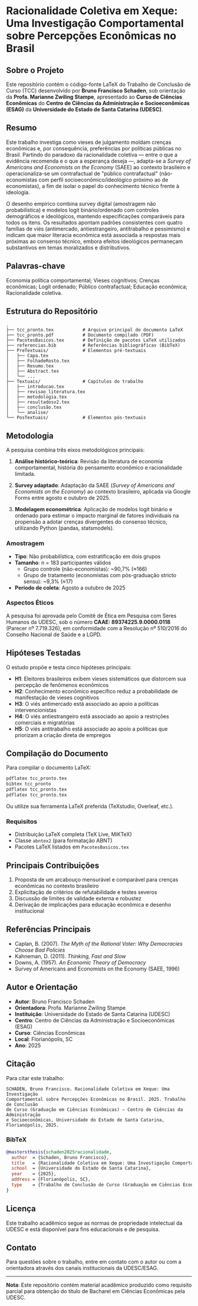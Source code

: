# Racionalidade Coletiva em Xeque: Uma Investigação Comportamental sobre Percepções Econômicas no Brasil

## Sobre o Projeto

Este repositório contém o código-fonte LaTeX do Trabalho de Conclusão de Curso (TCC) desenvolvido por **Bruno Francisco Schaden**, sob orientação da **Profa. Marianne Zwiling Stampe**, apresentado ao **Curso de Ciências Econômicas** do **Centro de Ciências da Administração e Socioeconômicas (ESAG)** da **Universidade do Estado de Santa Catarina (UDESC)**.

## Resumo

Este trabalho investiga como vieses de julgamento moldam crenças econômicas e, por consequência, preferências por políticas públicas no Brasil. Partindo do paradoxo da racionalidade coletiva — entre o que a evidência recomenda e o que a esperança deseja —, adapta-se a *Survey of Americans and Economists on the Economy* (SAEE) ao contexto brasileiro e operacionaliza-se um contrafactual de "público contrafactual" (não-economistas com perfil socioeconômico/ideológico próximo ao de economistas), a fim de isolar o papel do conhecimento técnico frente à ideologia.

O desenho empírico combina survey digital (amostragem não probabilística) e modelos logit binário/ordenado com controles demográficos e ideológicos, mantendo especificações comparáveis para todos os itens. Os resultados apontam padrões consistentes com quatro famílias de viés (antimercado, antiestrangeiro, antitrabalho e pessimismo) e indicam que maior literacia econômica está associada a respostas mais próximas ao consenso técnico, embora efeitos ideológicos permaneçam substantivos em temas moralizados e distributivos.

## Palavras-chave

Economia política comportamental; Vieses cognitivos; Crenças econômicas; Logit ordenado; Público contrafactual; Educação econômica; Racionalidade coletiva.

## Estrutura do Repositório

```
.
├── tcc_pronto.tex           # Arquivo principal do documento LaTeX
├── tcc_pronto.pdf           # Documento compilado (PDF)
├── PacotesBasicos.tex       # Definição de pacotes LaTeX utilizados
├── referencias.bib          # Referências bibliográficas (BibTeX)
├── PreTextuais/             # Elementos pré-textuais
│   ├── Capa.tex
│   ├── FolhadeRosto.tex
│   ├── Resumo.tex
│   ├── Abstract.tex
│   └── ...
├── Textuais/                # Capítulos do trabalho
│   ├── introducao.tex
│   ├── revisao_literatura.tex
│   ├── metodologia.tex
│   ├── resultadosv2.tex
│   ├── conclusão.tex
│   └── analise/
└── PosTextuais/             # Elementos pós-textuais
```

## Metodologia

A pesquisa combina três eixos metodológicos principais:

1. **Análise histórico-teórica**: Revisão da literatura de economia comportamental, história do pensamento econômico e racionalidade limitada.

2. **Survey adaptado**: Adaptação da SAEE (*Survey of Americans and Economists on the Economy*) ao contexto brasileiro, aplicada via Google Forms entre agosto e outubro de 2025.

3. **Modelagem econométrica**: Aplicação de modelos logit binário e ordenado para estimar o impacto marginal de fatores individuais na propensão a adotar crenças divergentes do consenso técnico, utilizando Python (pandas, statsmodels).

### Amostragem

- **Tipo**: Não probabilística, com estratificação em dois grupos
- **Tamanho**: n = 183 participantes válidos
  - Grupo controle (não-economistas): ~90,7% (≈166)
  - Grupo de tratamento (economistas com pós-graduação stricto sensu): ~9,3% (≈17)
- **Período de coleta**: Agosto a outubro de 2025

### Aspectos Éticos

A pesquisa foi aprovada pelo Comitê de Ética em Pesquisa com Seres Humanos da UDESC, sob o número **CAAE: 89374225.9.0000.0118** (Parecer nº 7.719.326), em conformidade com a Resolução nº 510/2016 do Conselho Nacional de Saúde e a LGPD.

## Hipóteses Testadas

O estudo propõe e testa cinco hipóteses principais:

- **H1**: Eleitores brasileiros exibem vieses sistemáticos que distorcem sua percepção de fenômenos econômicos
- **H2**: Conhecimento econômico específico reduz a probabilidade de manifestação de vieses cognitivos
- **H3**: O viés antimercado está associado ao apoio a políticas intervencionistas
- **H4**: O viés antiestrangeiro está associado ao apoio a restrições comerciais e migratórias
- **H5**: O viés antitrabalho está associado ao apoio a políticas que priorizam a criação direta de empregos

## Compilação do Documento

Para compilar o documento LaTeX:

```bash
pdflatex tcc_pronto.tex
bibtex tcc_pronto
pdflatex tcc_pronto.tex
pdflatex tcc_pronto.tex
```

Ou utilize sua ferramenta LaTeX preferida (TeXstudio, Overleaf, etc.).

### Requisitos

- Distribuição LaTeX completa (TeX Live, MiKTeX)
- Classe `abntex2` (para formatação ABNT)
- Pacotes LaTeX listados em `PacotesBasicos.tex`

## Principais Contribuições

1. Proposta de um arcabouço mensurável e comparável para crenças econômicas no contexto brasileiro
2. Explicitação de critérios de refutabilidade e testes severos
3. Discussão de limites de validade externa e robustez
4. Derivação de implicações para educação econômica e desenho institucional

## Referências Principais

- Caplan, B. (2007). *The Myth of the Rational Voter: Why Democracies Choose Bad Policies*
- Kahneman, D. (2011). *Thinking, Fast and Slow*
- Downs, A. (1957). *An Economic Theory of Democracy*
- Survey of Americans and Economists on the Economy (SAEE, 1996)

## Autor e Orientação

- **Autor**: Bruno Francisco Schaden
- **Orientadora**: Profa. Marianne Zwiling Stampe
- **Instituição**: Universidade do Estado de Santa Catarina (UDESC)
- **Centro**: Centro de Ciências da Administração e Socioeconômicas (ESAG)
- **Curso**: Ciências Econômicas
- **Local**: Florianópolis, SC
- **Ano**: 2025

## Citação

Para citar este trabalho:

```
SCHADEN, Bruno Francisco. Racionalidade Coletiva em Xeque: Uma Investigação 
Comportamental sobre Percepções Econômicas no Brasil. 2025. Trabalho de Conclusão 
de Curso (Graduação em Ciências Econômicas) – Centro de Ciências da Administração 
e Socioeconômicas, Universidade do Estado de Santa Catarina, Florianópolis, 2025.
```

### BibTeX

```bibtex
@mastersthesis{schaden2025racionalidade,
  author  = {Schaden, Bruno Francisco},
  title   = {Racionalidade Coletiva em Xeque: Uma Investigação Comportamental sobre Percepções Econômicas no Brasil},
  school  = {Universidade do Estado de Santa Catarina},
  year    = {2025},
  address = {Florianópolis, SC},
  type    = {Trabalho de Conclusão de Curso (Graduação em Ciências Econômicas)}
}
```

## Licença

Este trabalho acadêmico segue as normas de propriedade intelectual da UDESC e está disponível para fins educacionais e de pesquisa.

## Contato

Para questões sobre o trabalho, entre em contato com o autor ou com a orientadora através dos canais institucionais da UDESC/ESAG.

---

**Nota**: Este repositório contém material acadêmico produzido como requisito parcial para obtenção do título de Bacharel em Ciências Econômicas pela UDESC.
